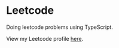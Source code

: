 # Leetcode
Doing leetcode problems using TypeScript.

View my Leetcode profile [here](https://leetcode.com/a-hafez).